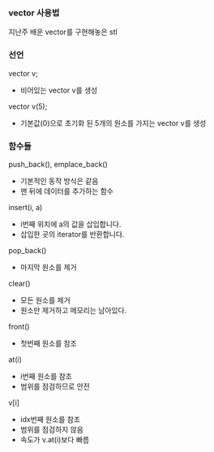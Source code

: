 ### vector 사용법

지난주 배운 vector를 구현해놓은 stl

### 선언
vector<int> v;
- 비어있는 vector v를 생성

vector<int> v(5);
- 기본값(0)으로 초기화 된 5개의 원소를 가지는 vector v를 생성

### 함수들
push_back(), emplace_back() 
- 기본적인 동작 방식은 같음
- 맨 뒤에 데이터를 추가하는 함수

insert(i, a)
- i번째 위치에 a의 값을 삽입합니다.
- 삽입한 곳의 iterator를 반환합니다.

pop_back()
- 마지막 원소를 제거

clear()
- 모든 원소를 제거
- 원소만 제거하고 메모리는 남아있다.

front()
- 첫번째 원소를 참조

at(i)
 - i번째 원소를 참조
 - 범위를 점검하므로 안전

v[i]
- idx번째 원소를 참조
- 범위를 점검하지 않음
- 속도가 v.at(i)보다 빠름